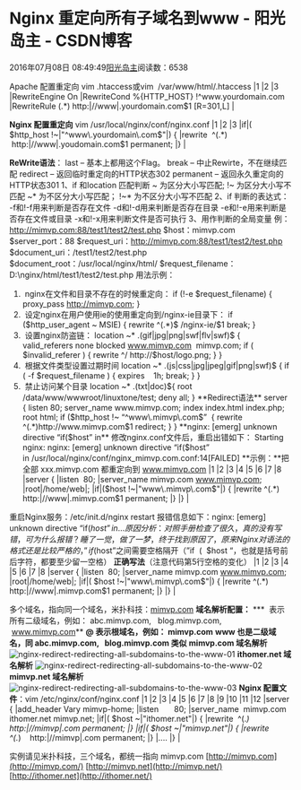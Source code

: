 
# Nginx 重定向所有子域名到www - 阳光岛主 - CSDN博客

2016年07月08日 08:49:49[阳光岛主](https://me.csdn.net/sunboy_2050)阅读数：6538


Apache 配置重定向
vim .htaccess或vim  /var/www/html/.htaccess
|1
|2
|3
|RewriteEngine On
|RewriteCond %{HTTP_HOST} !^www\.yourdomain\.com
|RewriteRule (.*) http:|//www|.yourdomain.com$1 [R=301,L]
|

**Nginx 配置重定向**
vim /usr/local/nginx/conf/nginx.conf
|1
|2
|3
|if|( $http_host !~|"^www\.yourdomain\.com$"|) {
|rewrite  ^(.*)    http:|//www|.youdomain.com$1 permanent;
|}
|

**ReWrite语法**：
last – 基本上都用这个Flag。
break – 中止Rewirte，不在继续匹配
redirect – 返回临时重定向的HTTP状态302
permanent – 返回永久重定向的HTTP状态301
1、if 和location 匹配判断
~ 为区分大小写匹配;
!~ 为区分大小写不匹配
~* 为不区分大小写匹配；
!~* 为不区分大小写不匹配
2、if 判断的表达式：
-f和!-f用来判断是否存在文件
-d和!-d用来判断是否存在目录
-e和!-e用来判断是否存在文件或目录
-x和!-x用来判断文件是否可执行
3、用作判断的全局变量
例：http://mimvp.com:88/test1/test2/test.php
$host：mimvp.com
$server_port：88
$request_uri：http://mimvp.com:88/test1/test2/test.php
$document_uri：/test1/test2/test.php
$document_root：/usr/local/nginx/html/
$request_filename：D:\nginx/html/test1/test2/test.php
用法示例：
1.  nginx在文件和目录不存在的时候重定向：
if (!-e $request_filename) {
proxy_pass http://mimvp.com;
}
2.  设定nginx在用户使用ie的使用重定向到/nginx-ie目录下：
if ($http_user_agent ~ MSIE) {
rewrite ^(.*)$ /nginx-ie/$1 break;
}
3.  设置nginx防盗链：
location ~* \.(gif|jpg|png|swf|flv|swf)$ {
valid_referers none blocked www.mimvp.com  mimvp.com;
if ( $invalid_referer ) {
rewrite ^/ http://$host/logo.png;
}
}
4.  根据文件类型设置过期时间
location ~* \.(js|css|jpg|jpeg|gif|png|swf)$ {
if ( -f $request_filename ) {
expires    1h;
break;
}
}
5.  禁止访问某个目录
location ~* \.(txt|doc)${
root /data/www/wwwroot/linuxtone/test;
deny all;
}
**Redirect语法**
server {
listen 80;
server_name www.mimvp.com;
index index.html index.php;
root html;
if ($http_host !~ “^www\.mimvp\.com$”  {
rewrite ^(.*)http://www.mimvp.com$1 redirect;
}
}
**nginx: [emerg] unknown directive “if($host” in**
修改nginx.conf文件后，重启出错如下：
Starting nginx: nginx: [emerg] unknown directive “if($host” in /usr/local/nginx/conf/nginx_mimvp.com.conf:14[FAILED]
**示例：**把全部 xxx.mimvp.com 都重定向到 www.mimvp.com
|1
|2
|3
|4
|5
|6
|7
|8
|server {
|listen  80;
|server_name mimvp.com www.mimvp.com;
|root|/home/web|;
|if|($host !~|"www\.mimvp\.com$"|) {
|rewrite ^(.*) http:|//www|.mimvp.com$1 permanent;
|}
|}
|

重启Nginx服务：/etc/init.d/nginx restart
报错信息如下：nginx: [emerg] unknown directive “if($host” in…
原因分析：对照手册检查了很久，真的没有写错，可为什么报错？睡了一觉，做了一梦，终于找到原因了，原来Nginx对语法的格式还是比较严格的，”if($host”之间需要空格隔开（”if  (  $host “，也就是括号前后字符，都要至少留一空格）
**正确写法**（注意代码第5行空格的变化）
|1
|2
|3
|4
|5
|6
|7
|8
|server {
|listen  80;
|server_name mimvp.com www.mimvp.com;
|root|/home/web|;
|if|( $host !~|"www\.mimvp\.com$"|) {
|rewrite ^(.*) http:|//www|.mimvp.com$1 permanent;
|}
|}
|

多个域名，指向同一个域名，米扑科技：[mimvp.com](http://mimvp.com/)
**域名解析配置：**
***  表示所有二级域名，例如： abc.mimvp.com,   blog.mimvp.com,  www.mimvp.com**
**@ 表示根域名，例如： mimvp.com**
**www 也是二级域名，同 abc.mimvp.com,   blog.mimvp.com 类似**
**mimvp.com 域名解析**
![nginx-redirect-redirecting-all-subdomains-to-the-www-01](http://cdn-blog.mimvp.com/wp-content/uploads/2016/07/nginx-redirect-redirecting-all-subdomains-to-the-www-01.png)
**ithomer.net 域名解析**
![nginx-redirect-redirecting-all-subdomains-to-the-www-02](http://cdn-blog.mimvp.com/wp-content/uploads/2016/07/nginx-redirect-redirecting-all-subdomains-to-the-www-02.png)
**mimvp.net 域名解析**
![nginx-redirect-redirecting-all-subdomains-to-the-www-03](http://cdn-blog.mimvp.com/wp-content/uploads/2016/07/nginx-redirect-redirecting-all-subdomains-to-the-www-03.png)
**Nginx 配置文件**：vim /etc/nginx/conf/nginx.conf
|1
|2
|3
|4
|5
|6
|7
|8
|9
|10
|11
|12
|server {
|add_header Vary mimvp-home;
|listen       80;
|server_name  mimvp.com ithomer.net mimvp.net;
|if|( $host ~|"ithomer.net"|) {
|rewrite  ^(.*)    http:|//mimvp|.com permanent;
|}
|if|( $host ~|"mimvp.net"|) {
|rewrite  ^(.*)    http:|//mimvp|.com permanent;
|}
|....
|}
|

实例请见米扑科技，三个域名，都统一指向 mimvp.com
[http://mimvp.com](http://mimvp.com/)
[http://mimvp.net](http://mimvp.net/)
[http://ithomer.net](http://ithomer.net/)


